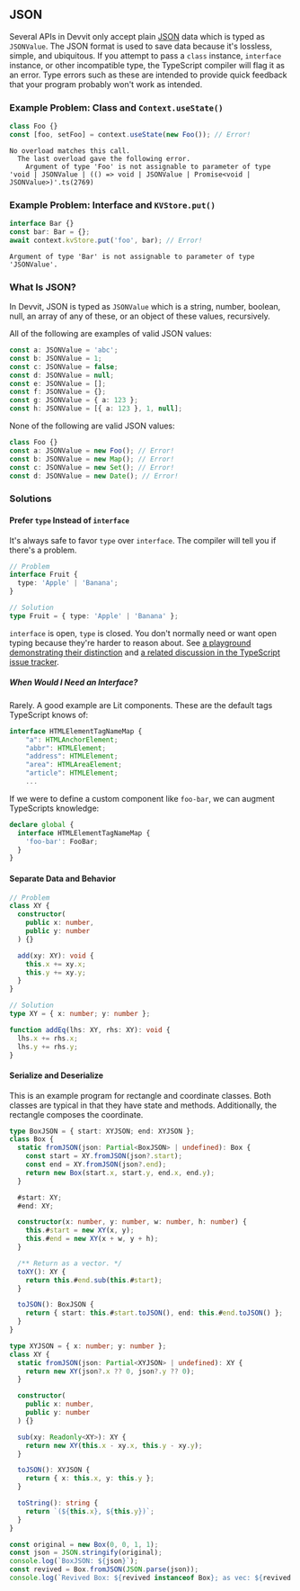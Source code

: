 ## JSON

Several APIs in Devvit only accept plain [JSON](https://www.json.org) data which is typed as `JSONValue`. The JSON format is used to save data because it's lossless, simple, and ubiquitous. If you attempt to pass a `class` instance, `interface` instance, or other incompatible type, the TypeScript compiler will flag it as an error. Type errors such as these are intended to provide quick feedback that your program probably won't work as intended.

### Example Problem: Class and `Context.useState()`

```ts
class Foo {}
const [foo, setFoo] = context.useState(new Foo()); // Error!
```

```
No overload matches this call.
  The last overload gave the following error.
    Argument of type 'Foo' is not assignable to parameter of type 'void | JSONValue | (() => void | JSONValue | Promise<void | JSONValue>)'.ts(2769)
```

### Example Problem: Interface and `KVStore.put()`

```ts
interface Bar {}
const bar: Bar = {};
await context.kvStore.put('foo', bar); // Error!
```

```
Argument of type 'Bar' is not assignable to parameter of type 'JSONValue'.
```

### What Is JSON?

In Devvit, JSON is typed as `JSONValue` which is a string, number, boolean, null, an array of any of these, or an object of these values, recursively.

All of the following are examples of valid JSON values:

```ts
const a: JSONValue = 'abc';
const b: JSONValue = 1;
const c: JSONValue = false;
const d: JSONValue = null;
const e: JSONValue = [];
const f: JSONValue = {};
const g: JSONValue = { a: 123 };
const h: JSONValue = [{ a: 123 }, 1, null];
```

None of the following are valid JSON values:

```ts
class Foo {}
const a: JSONValue = new Foo(); // Error!
const b: JSONValue = new Map(); // Error!
const c: JSONValue = new Set(); // Error!
const d: JSONValue = new Date(); // Error!
```

### Solutions

#### Prefer `type` Instead of `interface`

It's always safe to favor `type` over `interface`. The compiler will tell you if there's a problem.

```ts
// Problem
interface Fruit {
  type: 'Apple' | 'Banana';
}
```

```ts
// Solution
type Fruit = { type: 'Apple' | 'Banana' };
```

`interface` is open, `type` is closed. You don't normally need or want open typing because they're harder to reason about. See [a playground demonstrating their distinction](https://www.typescriptlang.org/play?ssl=11&ssc=1&pln=12&pc=1#code/PTAEEkDsBcFMCcBmBDAxrAzqZ9bYDYDuyAnlgPYAOskAdALABQAljAiuqAPLWRRxI0eAN5NQ2AFyhIAVwC2AIwRMAvkyYgIbQeiypkkAsTKgloWAA84kACawbDFto54eNfuyGhRjcQqmyisqMaowaYAAC0BgAtJbUqNBx8PDk8Eyo5JAY0KBUNFJufM5eALzeyFIAjAA0plIATCqgmgCiFglwNqDQ5KAAFsgAbnjI2LamAITqjJoAKiTUWDijRKR6+OQY9rSgAJrkMqD6hln4JKB2iKyjoAAG0Iuwd3mQ6NOzkdFxHbCJyal0oxHtRQABhTbbGwLUHlHziSrSeRKIGhcKgKKxeJ-JIIQFMEF4CFbewwvBwsT1JFBVFAA) and [a related discussion in the TypeScript issue tracker](https://github.com/microsoft/TypeScript/issues/15300).

##### When Would I Need an Interface?

Rarely. A good example are Lit components. These are the default tags TypeScript knows of:

```ts
interface HTMLElementTagNameMap {
    "a": HTMLAnchorElement;
    "abbr": HTMLElement;
    "address": HTMLElement;
    "area": HTMLAreaElement;
    "article": HTMLElement;
    ...
```

If we were to define a custom component like `foo-bar`, we can augment TypeScripts knowledge:

```ts
declare global {
  interface HTMLElementTagNameMap {
    'foo-bar': FooBar;
  }
}
```

#### Separate Data and Behavior

```ts
// Problem
class XY {
  constructor(
    public x: number,
    public y: number
  ) {}

  add(xy: XY): void {
    this.x += xy.x;
    this.y += xy.y;
  }
}
```

```ts
// Solution
type XY = { x: number; y: number };

function addEq(lhs: XY, rhs: XY): void {
  lhs.x += rhs.x;
  lhs.y += rhs.y;
}
```

#### Serialize and Deserialize

This is an example program for rectangle and coordinate classes. Both classes are typical in that they have state and methods. Additionally, the rectangle composes the coordinate.

```ts
type BoxJSON = { start: XYJSON; end: XYJSON };
class Box {
  static fromJSON(json: Partial<BoxJSON> | undefined): Box {
    const start = XY.fromJSON(json?.start);
    const end = XY.fromJSON(json?.end);
    return new Box(start.x, start.y, end.x, end.y);
  }

  #start: XY;
  #end: XY;

  constructor(x: number, y: number, w: number, h: number) {
    this.#start = new XY(x, y);
    this.#end = new XY(x + w, y + h);
  }

  /** Return as a vector. */
  toXY(): XY {
    return this.#end.sub(this.#start);
  }

  toJSON(): BoxJSON {
    return { start: this.#start.toJSON(), end: this.#end.toJSON() };
  }
}

type XYJSON = { x: number; y: number };
class XY {
  static fromJSON(json: Partial<XYJSON> | undefined): XY {
    return new XY(json?.x ?? 0, json?.y ?? 0);
  }

  constructor(
    public x: number,
    public y: number
  ) {}

  sub(xy: Readonly<XY>): XY {
    return new XY(this.x - xy.x, this.y - xy.y);
  }

  toJSON(): XYJSON {
    return { x: this.x, y: this.y };
  }

  toString(): string {
    return `(${this.x}, ${this.y})`;
  }
}

const original = new Box(0, 0, 1, 1);
const json = JSON.stringify(original);
console.log(`BoxJSON: ${json}`);
const revived = Box.fromJSON(JSON.parse(json));
console.log(`Revived Box: ${revived instanceof Box}; as vec: ${revived.toXY()}`);
```
